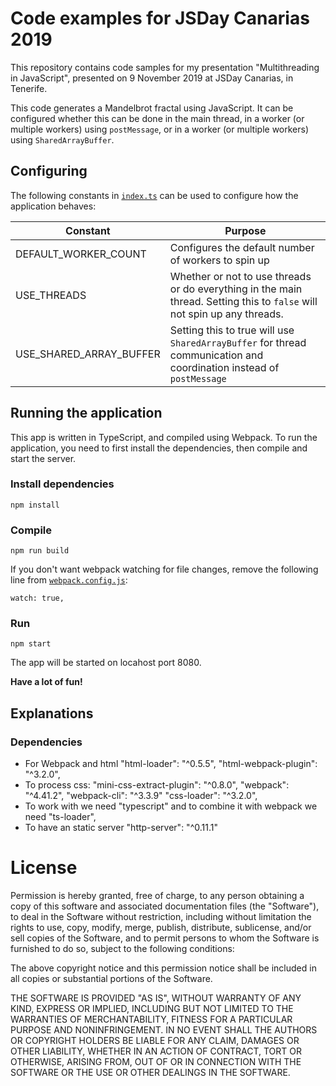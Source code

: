 # Code examples for JSDay Canarias 2019

This repository contains code samples for my presentation "Multithreading in JavaScript",
presented on 9 November 2019 at JSDay Canarias, in Tenerife.

This code generates a Mandelbrot fractal using JavaScript. It can be configured whether this can be done in the main thread, in
a worker (or multiple workers) using `postMessage`, or in a worker (or multiple workers) using `SharedArrayBuffer`.

## Configuring
The following constants in [`index.ts`](src/index.ts) can be used to configure how the application behaves:

| Constant                | Purpose                                                                                                                  |
|-------------------------|--------------------------------------------------------------------------------------------------------------------------|
| DEFAULT_WORKER_COUNT    | Configures the default number of workers to spin up                                                                      |
| USE_THREADS             | Whether or not to use threads or do everything in the main thread. Setting this to `false` will not spin up any threads. |
| USE_SHARED_ARRAY_BUFFER | Setting this to true will use `SharedArrayBuffer` for thread communication and coordination instead of `postMessage`     |

## Running the application

This app is written in TypeScript, and compiled using Webpack. To run the application, you need to first install the dependencies,
then compile and start the server.

### Install dependencies
```
npm install
```

### Compile
```
npm run build
```

If you don't want webpack watching for file changes, remove the following line from [`webpack.config.js`](webpack.config.js):
```
watch: true,
```

### Run
```
npm start
```

The app will be started on locahost port 8080.

**Have a lot of fun!**

## Explanations

### Dependencies

* For Webpack and html "html-loader": "^0.5.5",
    "html-webpack-plugin": "^3.2.0",
* To process css:  "mini-css-extract-plugin": "^0.8.0",
    "webpack": "^4.41.2",    "webpack-cli": "^3.3.9"     "css-loader": "^3.2.0",
* To work with  we need  "typescript" and to combine it with webpack we need "ts-loader",
* To have an static server "http-server": "^0.11.1"
 

# License

Permission is hereby granted, free of charge, to any person obtaining a copy of this software and associated documentation files (the "Software"), to deal in the Software without restriction, including without limitation the rights to use, copy, modify, merge, publish, distribute, sublicense, and/or sell copies of the Software, and to permit persons to whom the Software is furnished to do so, subject to the following conditions:

The above copyright notice and this permission notice shall be included in all copies or substantial portions of the Software.

THE SOFTWARE IS PROVIDED "AS IS", WITHOUT WARRANTY OF ANY KIND, EXPRESS OR IMPLIED, INCLUDING BUT NOT LIMITED TO THE WARRANTIES OF MERCHANTABILITY, FITNESS FOR A PARTICULAR PURPOSE AND NONINFRINGEMENT. IN NO EVENT SHALL THE AUTHORS OR COPYRIGHT HOLDERS BE LIABLE FOR ANY CLAIM, DAMAGES OR OTHER LIABILITY, WHETHER IN AN ACTION OF CONTRACT, TORT OR OTHERWISE, ARISING FROM, OUT OF OR IN CONNECTION WITH THE SOFTWARE OR THE USE OR OTHER DEALINGS IN THE SOFTWARE.
